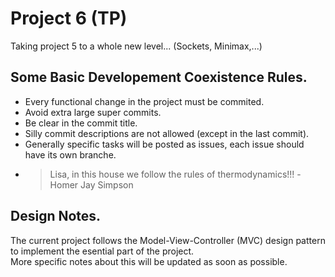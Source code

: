# Project 6 (TP)
Taking project 5 to a whole new level... (Sockets, Minimax,...)
## Some Basic Developement Coexistence Rules.
* Every functional change in the project must be commited.
* Avoid extra large super commits.
* Be clear in the commit title.
* Silly commit descriptions are not allowed (except in the last commit).
* Generally specific tasks will be posted as issues, each issue should have its own branche.
* > Lisa, in this house we follow the rules of thermodynamics!!! -Homer Jay Simpson
## Design Notes.
The current project follows the Model-View-Controller (MVC) design pattern to implement the esential part of the project.  
More specific notes about this will be updated as soon as possible.
